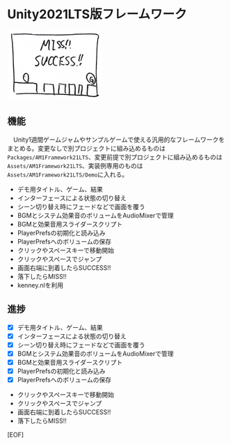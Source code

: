 # Unity2021LTS版フレームワーク

<img src="./Images/thumbs.jpg" height=160px alt="デモゲーム画面サムネイル">

## 機能
　Unity1週間ゲームジャムやサンプルゲームで使える汎用的なフレームワークをまとめる。変更なしで別プロジェクトに組み込めるものは`Packages/AM1Framework21LTS`、変更前提で別プロジェクトに組み込めるものは`Assets/AM1Framework21LTS`、実装例専用のものは`Assets/AM1Framework21LTS/Demo`に入れる。

- デモ用タイトル、ゲーム、結果
- インターフェースによる状態の切り替え
- シーン切り替え時にフェードなどで画面を覆う
- BGMとシステム効果音のボリュームをAudioMixerで管理
- BGMと効果音用スライダースクリプト
- PlayerPrefsの初期化と読み込み
- PlayerPrefsへのボリュームの保存
- クリックやスペースキーで移動開始
- クリックやスペースでジャンプ
- 画面右端に到着したらSUCCESS!!
- 落下したらMISS!!
- kenney.nlを利用

## 進捗
- [x] デモ用タイトル、ゲーム、結果
- [x] インターフェースによる状態の切り替え
- [x] シーン切り替え時にフェードなどで画面を覆う
- [x] BGMとシステム効果音のボリュームをAudioMixerで管理
- [x] BGMと効果音用スライダースクリプト
- [x] PlayerPrefsの初期化と読み込み
- [x] PlayerPrefsへのボリュームの保存
- クリックやスペースキーで移動開始
- クリックやスペースでジャンプ
- 画面右端に到着したらSUCCESS!!
- 落下したらMISS!!



[EOF]
